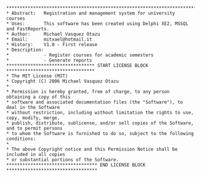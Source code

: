     ***************************************************************************************
    * Abstract:   Registration and management system for university courses
    * Uses:       This software has been created using Delphi XE2, MSSQL and FastReports.
    * Author:     Michael Vasquez Otazu
    * Email:      mitxael@hotmail.it
    * History:    V1.0 - First release
    * Description:
    *             - Register courses for academic semesters
    *             - Generate reports
    ********************************* START LICENSE BLOCK *********************************
    * The MIT License (MIT)
    * Copyright (C) 2006 Michael Vasquez Otazu
    *
    * Permission is hereby granted, free of charge, to any person obtaining a copy of this 
    * software and associated documentation files (the "Software"), to deal in the Software 
    * without restriction, including without limitation the rights to use, copy, modify, merge, 
    * publish, distribute, sublicense, and/or sell copies of the Software, and to permit persons 
    * to whom the Software is furnished to do so, subject to the following conditions:
    * 
    * The above Copyright notice and this Permission Notice shall be included in all copies 
    * or substantial portions of the Software.
    ********************************** END LICENSE BLOCK **********************************


